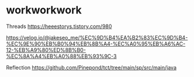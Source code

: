 # workworkwork

Threads
https://heeestorys.tistory.com/980 

https://velog.io/@jakeseo_me/%EC%9D%B4%EA%B2%83%EC%9D%B4-%EC%9E%90%EB%B0%94%EB%8B%A4-%EC%A0%95%EB%A6%AC-12-%EB%A9%80%ED%8B%B0-%EC%8A%A4%EB%A0%88%EB%93%9C-3

Reflection
https://github.com/Pinepond/tct/tree/main/sp/src/main/java
